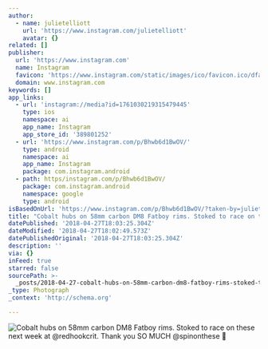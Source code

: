 ```yaml
---
author:
  - name: julietelliott
    url: 'https://www.instagram.com/julietelliott'
    avatar: {}
related: []
publisher:
  url: 'https://www.instagram.com'
  name: Instagram
  favicon: 'https://www.instagram.com/static/images/ico/favicon.ico/dfa85bb1fd63.ico'
  domain: www.instagram.com
keywords: []
app_links:
  - url: 'instagram://media?id=1761030219315479445'
    type: ios
    namespace: ai
    app_name: Instagram
    app_store_id: '389801252'
  - url: 'https://www.instagram.com/p/Bhwb6d1BwOV/'
    type: android
    namespace: ai
    app_name: Instagram
    package: com.instagram.android
  - path: https/instagram.com/p/Bhwb6d1BwOV/
    package: com.instagram.android
    namespace: google
    type: android
isBasedOnUrl: 'https://www.instagram.com/p/Bhwb6d1BwOV/?taken-by=julietelliott'
title: "Cobalt hubs on 58mm carbon DM8 Fatboy rims. Stoked to race on these next week at @redhookcrit. Thank you SO MUCH @spinonthese \uD83D\uDE04"
datePublished: '2018-04-27T18:03:25.304Z'
dateModified: '2018-04-27T18:02:49.573Z'
datePublishedOriginal: '2018-04-27T18:03:25.304Z'
description: ''
via: {}
inFeed: true
starred: false
sourcePath: >-
  _posts/2018-04-27-cobalt-hubs-on-58mm-carbon-dm8-fatboy-rims-stoked-to-race-o.md
_type: Photograph
_context: 'http://schema.org'

---
```

![Cobalt hubs on 58mm carbon DM8 Fatboy rims. Stoked to race on these next week at @redhookcrit. Thank you SO MUCH @spinonthese ](https://scontent-iad3-1.cdninstagram.com/vp/7e3c4eaae5d2cbd33c83ad42169963a1/5B7B569E/t51.2885-15/e35/30084531_2127896883918613_2053431865741672448_n.jpg)